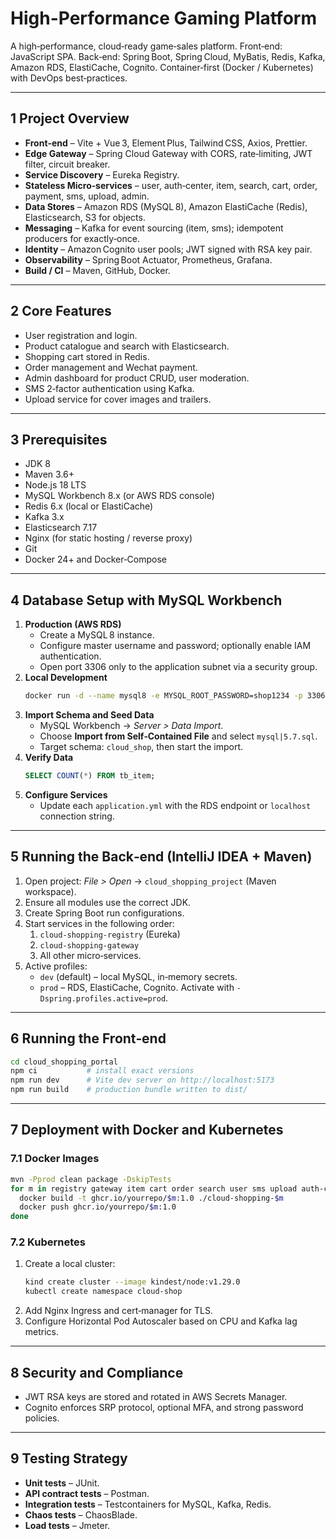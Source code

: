 # High-Performance Gaming Platform

A high‑performance, cloud‑ready game‑sales platform.  Front‑end: JavaScript SPA.  Back‑end: Spring Boot, Spring Cloud, MyBatis, Redis, Kafka, Amazon RDS, ElastiCache, Cognito.  Container‑first (Docker / Kubernetes) with DevOps best‑practices.

---

## 1  Project Overview

- **Front‑end** – Vite + Vue 3, Element Plus, Tailwind CSS, Axios, Prettier.
- **Edge Gateway** – Spring Cloud Gateway with CORS, rate‑limiting, JWT filter, circuit breaker.
- **Service Discovery** – Eureka Registry.
- **Stateless Micro‑services** – user, auth‑center, item, search, cart, order, payment, sms, upload, admin.
- **Data Stores** – Amazon RDS (MySQL 8), Amazon ElastiCache (Redis), Elasticsearch, S3 for objects.
- **Messaging** – Kafka for event sourcing (item, sms); idempotent producers for exactly‑once.
- **Identity** – Amazon Cognito user pools; JWT signed with RSA key pair.
- **Observability** – Spring Boot Actuator, Prometheus, Grafana.
- **Build / CI** – Maven, GitHub, Docker.

---

## 2  Core Features

- User registration and login.
- Product catalogue and search with Elasticsearch.
- Shopping cart stored in Redis.
- Order management and Wechat payment.
- Admin dashboard for product CRUD, user moderation.
- SMS 2‑factor authentication using Kafka.
- Upload service for cover images and trailers.

---

## 3  Prerequisites

- JDK 8 
- Maven 3.6+
- Node.js 18 LTS 
- MySQL Workbench 8.x  (or AWS RDS console)
- Redis 6.x  (local or ElastiCache)
- Kafka 3.x
- Elasticsearch 7.17
- Nginx (for static hosting / reverse proxy)
- Git
- Docker 24+ and Docker‑Compose

---

## 4  Database Setup with MySQL Workbench

1. **Production (AWS RDS)**
   - Create a MySQL 8 instance.
   - Configure master username and password; optionally enable IAM authentication.
   - Open port 3306 only to the application subnet via a security group.
2. **Local Development**
   ```bash
   docker run -d --name mysql8 -e MYSQL_ROOT_PASSWORD=shop1234 -p 3306:3306 mysql:8
   ```
3. **Import Schema and Seed Data**
   - MySQL Workbench → *Server > Data Import*.
   - Choose **Import from Self‑Contained File** and select `mysql|5.7.sql`.
   - Target schema: `cloud_shop`, then start the import.
4. **Verify Data**
   ```sql
   SELECT COUNT(*) FROM tb_item;
   ```
5. **Configure Services**
   - Update each `application.yml` with the RDS endpoint or `localhost` connection string.

---

## 5  Running the Back‑end (IntelliJ IDEA + Maven)

1. Open project: *File > Open* → `cloud_shopping_project` (Maven workspace).
2. Ensure all modules use the correct JDK.
3. Create Spring Boot run configurations.
4. Start services in the following order:
   1. `cloud-shopping-registry` (Eureka)
   2. `cloud-shopping-gateway`
   3. All other micro‑services.
5. Active profiles:
   - `dev` (default) – local MySQL, in‑memory secrets.
   - `prod` – RDS, ElastiCache, Cognito.  Activate with `-Dspring.profiles.active=prod`.

---

## 6  Running the Front‑end

```bash
cd cloud_shopping_portal
npm ci           # install exact versions
npm run dev      # Vite dev server on http://localhost:5173
npm run build    # production bundle written to dist/
```

---

## 7  Deployment with Docker and Kubernetes

### 7.1  Docker Images

```bash
mvn -Pprod clean package -DskipTests
for m in registry gateway item cart order search user sms upload auth-center page; do
  docker build -t ghcr.io/yourrepo/$m:1.0 ./cloud-shopping-$m
  docker push ghcr.io/yourrepo/$m:1.0
done
```

### 7.2  Kubernetes

1. Create a local cluster:
   ```bash
   kind create cluster --image kindest/node:v1.29.0
   kubectl create namespace cloud-shop
   ```
2. Add Nginx Ingress and cert‑manager for TLS.
3. Configure Horizontal Pod Autoscaler based on CPU and Kafka lag metrics.

---

## 8  Security and Compliance

- JWT RSA keys are stored and rotated in AWS Secrets Manager.
- Cognito enforces SRP protocol, optional MFA, and strong password policies.

---

## 9  Testing Strategy

- **Unit tests** – JUnit.
- **API contract tests** – Postman.
- **Integration tests** – Testcontainers for MySQL, Kafka, Redis.
- **Chaos tests** – ChaosBlade.
- **Load tests** – Jmeter.
